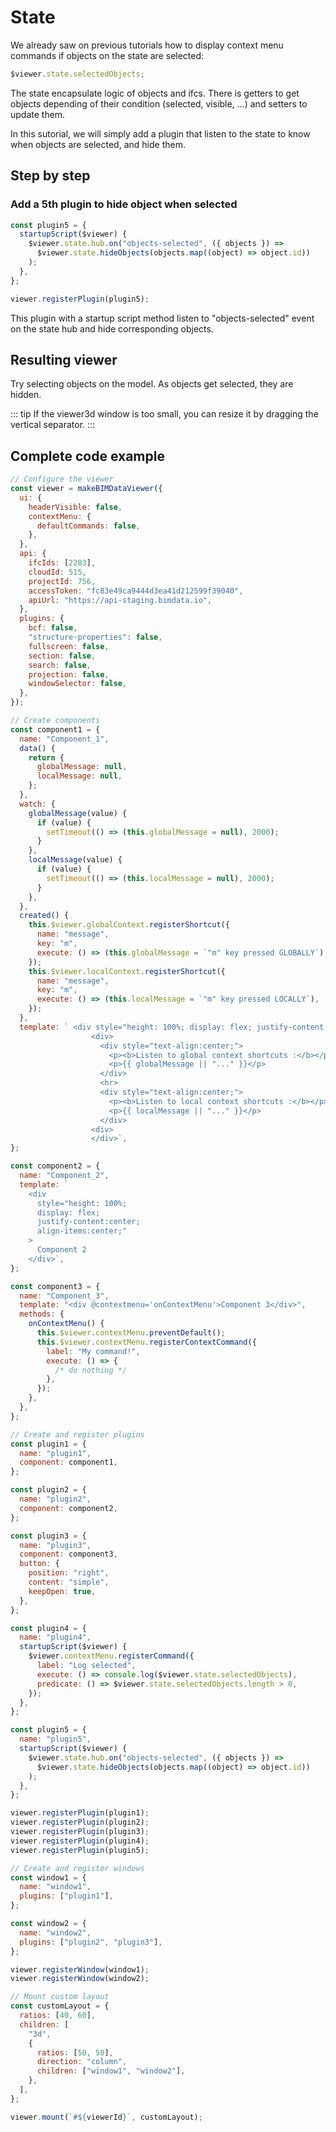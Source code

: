 # State

We already saw on previous tutorials how to display context menu commands if objects on the state are selected:

```javascript
$viewer.state.selectedObjects;
```

The state encapsulate logic of objects and ifcs. There is getters to get objects depending of their condition (selected, visible, ...) and setters to update them.

In this sutorial, we will simply add a plugin that listen to the state to know when objects are selected, and hide them.

## Step by step

### Add a 5th plugin to hide object when selected

```javascript
const plugin5 = {
  startupScript($viewer) {
    $viewer.state.hub.on("objects-selected", ({ objects }) =>
      $viewer.state.hideObjects(objects.map((object) => object.id))
    );
  },
};

viewer.registerPlugin(plugin5);
```

This plugin with a startup script method listen to "objects-selected" event on the state hub and hide corresponding objects.

## Resulting viewer

Try selecting objects on the model. As objects get selected, they are hidden.

::: tip
If the viewer3d window is too small, you can resize it by dragging the vertical separator.
:::

<ClientOnly>
  <BIMDataViewer config="state"/>
</ClientOnly>

## Complete code example

```javascript {136-143,149}
// Configure the viewer
const viewer = makeBIMDataViewer({
  ui: {
    headerVisible: false,
    contextMenu: {
      defaultCommands: false,
    },
  },
  api: {
    ifcIds: [2283],
    cloudId: 515,
    projectId: 756,
    accessToken: "fc83e49ca9444d3ea41d212599f39040",
    apiUrl: "https://api-staging.bimdata.io",
  },
  plugins: {
    bcf: false,
    "structure-properties": false,
    fullscreen: false,
    section: false,
    search: false,
    projection: false,
    windowSelector: false,
  },
});

// Create components
const component1 = {
  name: "Component_1",
  data() {
    return {
      globalMessage: null,
      localMessage: null,
    };
  },
  watch: {
    globalMessage(value) {
      if (value) {
        setTimeout(() => (this.globalMessage = null), 2000);
      }
    },
    localMessage(value) {
      if (value) {
        setTimeout(() => (this.localMessage = null), 2000);
      }
    },
  },
  created() {
    this.$viewer.globalContext.registerShortcut({
      name: "message",
      key: "m",
      execute: () => (this.globalMessage = `"m" key pressed GLOBALLY`),
    });
    this.$viewer.localContext.registerShortcut({
      name: "message",
      key: "m",
      execute: () => (this.localMessage = `"m" key pressed LOCALLY`),
    });
  },
  template: ` <div style="height: 100%; display: flex; justify-content:center; align-items:center;">
                  <div>
                    <div style="text-align:center;">
                      <p><b>Listen to global context shortcuts :</b></p>
                      <p>{{ globalMessage || "..." }}</p>
                    </div>
                    <hr>
                    <div style="text-align:center;">
                      <p><b>Listen to local context shortcuts :</b></p>
                      <p>{{ localMessage || "..." }}</p>
                    </div>
                  <div>
                  </div>`,
};

const component2 = {
  name: "Component_2",
  template: `
    <div
      style="height: 100%;
      display: flex;
      justify-content:center;
      align-items:center;"
    >
      Component 2
    </div>`,
};

const component3 = {
  name: "Component_3",
  template: "<div @contextmenu='onContextMenu'>Component 3</div>",
  methods: {
    onContextMenu() {
      this.$viewer.contextMenu.preventDefault();
      this.$viewer.contextMenu.registerContextCommand({
        label: "My command!",
        execute: () => {
          /* do nothing */
        },
      });
    },
  },
};

// Create and register plugins
const plugin1 = {
  name: "plugin1",
  component: component1,
};

const plugin2 = {
  name: "plugin2",
  component: component2,
};

const plugin3 = {
  name: "plugin3",
  component: component3,
  button: {
    position: "right",
    content: "simple",
    keepOpen: true,
  },
};

const plugin4 = {
  name: "plugin4",
  startupScript($viewer) {
    $viewer.contextMenu.registerCommand({
      label: "Log selected",
      execute: () => console.log($viewer.state.selectedObjects),
      predicate: () => $viewer.state.selectedObjects.length > 0,
    });
  },
};

const plugin5 = {
  name: "plugin5",
  startupScript($viewer) {
    $viewer.state.hub.on("objects-selected", ({ objects }) =>
      $viewer.state.hideObjects(objects.map((object) => object.id))
    );
  },
};

viewer.registerPlugin(plugin1);
viewer.registerPlugin(plugin2);
viewer.registerPlugin(plugin3);
viewer.registerPlugin(plugin4);
viewer.registerPlugin(plugin5);

// Create and register windows
const window1 = {
  name: "window1",
  plugins: ["plugin1"],
};

const window2 = {
  name: "window2",
  plugins: ["plugin2", "plugin3"],
};

viewer.registerWindow(window1);
viewer.registerWindow(window2);

// Mount custom layout
const customLayout = {
  ratios: [40, 60],
  children: [
    "3d",
    {
      ratios: [50, 50],
      direction: "column",
      children: ["window1", "window2"],
    },
  ],
};

viewer.mount(`#${viewerId}`, customLayout);
```
